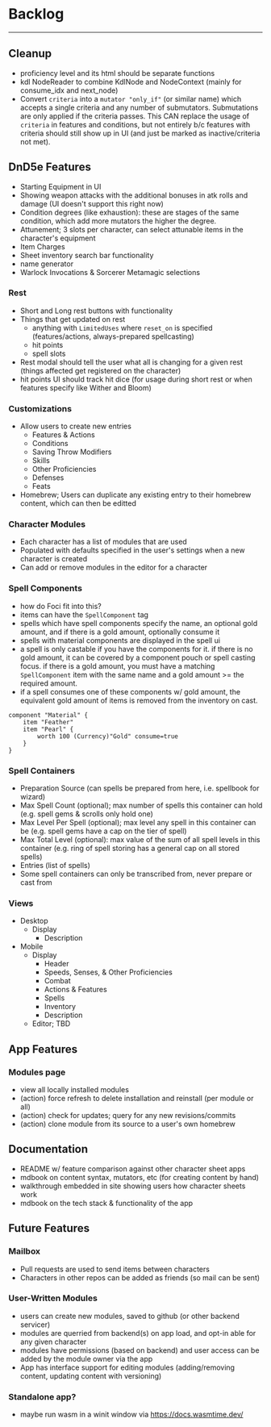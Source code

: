 # Backlog
-----

## Cleanup
- proficiency level and its html should be separate functions
- kdl NodeReader to combine KdlNode and NodeContext (mainly for consume_idx and next_node)
- Convert `criteria` into a `mutator "only_if"` (or similar name) which accepts a single criteria and any number of submutators. Submutations are only applied if the criteria passes. This CAN replace the usage of `criteria` in features and conditions, but not entirely b/c features with criteria should still show up in UI (and just be marked as inactive/criteria not met).

## DnD5e Features
- Starting Equipment in UI
- Showing weapon attacks with the additional bonuses in atk rolls and damage (UI doesn't support this right now)
- Condition degrees (like exhaustion): these are stages of the same condition, which add more mutators the higher the degree.
- Attunement; 3 slots per character, can select attunable items in the character's equipment
- Item Charges
- Sheet inventory search bar functionality
- name generator
- Warlock Invocations & Sorcerer Metamagic selections

### Rest
- Short and Long rest buttons with functionality
- Things that get updated on rest
	- anything with `LimitedUses` where `reset_on` is specified (features/actions, always-prepared spellcasting)
	- hit points
	- spell slots
- Rest modal should tell the user what all is changing for a given rest (things affected get registered on the character)
- hit points UI should track hit dice (for usage during short rest or when features specify like Wither and Bloom)

### Customizations
- Allow users to create new entries
	- Features & Actions
	- Conditions
	- Saving Throw Modifiers
	- Skills
	- Other Proficiencies
	- Defenses
	- Feats
- Homebrew; Users can duplicate any existing entry to their homebrew content, which can then be editted

### Character Modules
- Each character has a list of modules that are used
- Populated with defaults specified in the user's settings when a new character is created
- Can add or remove modules in the editor for a character

### Spell Components
- how do Foci fit into this?
- items can have the `SpellComponent` tag
- spells which have spell components specify the name, an optional gold amount, and if there is a gold amount, optionally consume it
- spells with material components are displayed in the spell ui
- a spell is only castable if you have the components for it. if there is no gold amount, it can be covered by a component pouch or spell casting focus. if there is a gold amount, you must have a matching `SpellComponent` item with the same name and a gold amount >= the required amount.
- if a spell consumes one of these components w/ gold amount, the equivalent gold amount of items is removed from the inventory on cast.
```
component "Material" {
	item "Feather"
	item "Pearl" {
		worth 100 (Currency)"Gold" consume=true
	}
}
```

### Spell Containers
- Preparation Source (can spells be prepared from here, i.e. spellbook for wizard)
- Max Spell Count (optional); max number of spells this container can hold (e.g. spell gems & scrolls only hold one)
- Max Level Per Spell (optional); max level any spell in this container can be (e.g. spell gems have a cap on the tier of spell)
- Max Total Level (optional): max value of the sum of all spell levels in this container (e.g. ring of spell storing has a general cap on all stored spells)
- Entries (list of spells)
- Some spell containers can only be transcribed from, never prepare or cast from

### Views
- Desktop
	- Display
		- Description
- Mobile
	- Display
		- Header
		- Speeds, Senses, & Other Proficiencies
		- Combat
		- Actions & Features
		- Spells
		- Inventory
		- Description
	- Editor; TBD

## App Features

### Modules page
- view all locally installed modules
- (action) force refresh to delete installation and reinstall (per module or all)
- (action) check for updates; query for any new revisions/commits
- (action) clone module from its source to a user's own homebrew

## Documentation
- README w/ feature comparison against other character sheet apps
- mdbook on content syntax, mutators, etc (for creating content by hand)
- walkthrough embedded in site showing users how character sheets work
- mdbook on the tech stack & functionality of the app

## Future Features

### Mailbox
- Pull requests are used to send items between characters
- Characters in other repos can be added as friends (so mail can be sent)

### User-Written Modules
- users can create new modules, saved to github (or other backend servicer)
- modules are querried from backend(s) on app load, and opt-in able for any given character
- modules have permissions (based on backend) and user access can be added by the module owner via the app
- App has interface support for editing modules (adding/removing content, updating content with versioning)

### Standalone app?
- maybe run wasm in a winit window via https://docs.wasmtime.dev/
